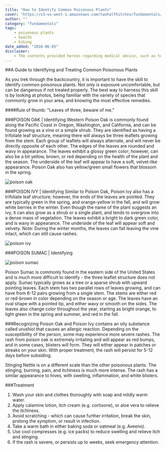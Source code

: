 ```yaml
---
title: "How to Identify Common Poisonous Plants"
cover: "https://s3-us-west-1.amazonaws.com/twohalfhitches/fundamentals/poisonous-plants/poisonous-cover.jpg"
author: ""
category: "fundamentals"
tags:
    - poisonous plants
    - health
    - hiking
date_added: "2018-06-05"
disclaimer:
    - The contents provided herein regarding medical advice, such as text, graphics, images, and other material contained on this website are for informational purposes only. The content provided in this website is not intended to substitute professional medical advice, diagnosis, or treatment. 
---
```


##A Guide to Identifying and Treating Common Poisonous Plants

As you trek through the backcountry, it is important to have the skill to identify common poisonous plants. Not only is exposure uncomfortable, but can be dangerous if not treated properly. The best way to harness this skill is by looking at photos, being familiar with the variety of species that commonly grow in your area, and knowing the most effective remedies.

####Rule of thumb: "Leaves of three, beware of me."

###POISON OAK | Identifying
Western Poison Oak is commonly found along the Pacific Coast in Oregon, Washington, and California, and can be found growing as a vine or a simple shrub. They are identified as having a trifoliate leaf structure, meaning there will always be three leaflets growing from the stem. Each group of leaflets will always alternate, and will never be directly opposite of each other. The edges of the leaves are rounded and wavy in appearance. The leaves exhibit a glossy green color; however, can also be a bit yellow, brown, or red depending on the health of the plant and the season. The underside of the leaf will appear to have a soft, velvet-like appearance. Poison Oak also has yellow/green small flowers that blossom in the spring.

![poison oak](https://s3-us-west-1.amazonaws.com/twohalfhitches/fundamentals/poisonous-plants/poison-oak.jpeg)

###POISON IVY | Identifying
Similar to Poison Oak, Poison Ivy also has a trifoliate leaf structure; however, the ends of the leaves are pointed. They are typically green in the spring, and orange-yellow in the fall, and will grow white berries in the winter. Even though the name of the plant suggests an ivy, it can also grow as a shrub or a single plant, and tends to overgrow into a dense mass of vegetation. The leaves exhibit a bright to dark green color, and is waxy in appearance. The underside of the leaf will appear soft and velvety. Note: During the winter months, the leaves can fall leaving the vine intact, which can still cause rashes.

![poison ivy](https://s3-us-west-1.amazonaws.com/twohalfhitches/fundamentals/poisonous-plants/poison-ivy.jpeg)

###POISON SUMAC | Identifying

![poison sumac](https://s3-us-west-1.amazonaws.com/twohalfhitches/fundamentals/poisonous-plants/poison-sumac.jpeg)

Poison Sumac is commonly found in the eastern side of the United States and is much more difficult to identify - the three leaflet structure does not apply. Sumac typically grows as a tree or a sparse shrub with upward pointing leaves. Each stem has two parallel rows of leaves growing, and can have from 6-12 pairs growing from a single stem. The stems are either red or red-brown in color depending on the season or age. The leaves have an oval shape with a pointed tip, and either wavy or smooth on the sides. The leaves also change color throughout the year, starting as bright orange, to light green in the spring and summer, and red in the fall.

###Recognizing
Poison Oak and Poison Ivy contains an oily substance called urushiol that causes an allergic reaction. Depending on the susceptibility of the person, some may experience more severe rashes. The rash from poison oak is extremely irritating and will appear as red bumps, and in some cases, blisters will form. They will either appear in patches or streaks on your skin. With proper treatment, the rash will persist for 5-12 days before subsiding.

Stinging Nettle is on a different scale than the other poisonous plants. The stinging, burning, pain, and itchiness is much more intense. The rash has a similar appearance to hives, with swelling, inflammation, and white blisters.

###Treatment

1.  Wash your skin and clothes thoroughly with soap and mildly warm water.
2.  Apply calamine lotion, itch cream (e.g. cortisone), or aloe vera to relieve the itchiness.
3.  Avoid scratching - which can cause further irritation, break the skin, prolong the symptom, or result in infection.
4.  Take a warm bath in either baking soda or oatmeal (e.g. Aveeno).
5.  Use cool compresses (e.g. ice packs) to reduce swelling and relieve itch and stinging.
6.  If the rash is severe, or persists up to weeks, seek emergency attention.
